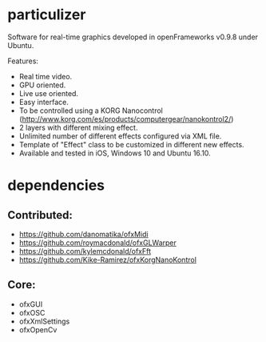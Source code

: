 # particulizer
Software for real-time graphics developed in openFrameworks v0.9.8 under Ubuntu.

Features:
- Real time video.
- GPU oriented.
- Live use oriented.
- Easy interface.
- To be controlled using a KORG Nanocontrol (http://www.korg.com/es/products/computergear/nanokontrol2/)
- 2 layers with different mixing effect.
- Unlimited number of different effects configured via XML file.
- Template of "Effect" class to be customized in different new effects.
- Available and tested in iOS, Windows 10 and Ubuntu 16.10.


# dependencies

## Contributed:
* https://github.com/danomatika/ofxMidi
* https://github.com/roymacdonald/ofxGLWarper
* https://github.com/kylemcdonald/ofxFft
* https://github.com/Kike-Ramirez/ofxKorgNanoKontrol

## Core:
* ofxGUI
* ofxOSC
* ofxXmlSettings
* ofxOpenCv
